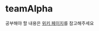 # teamAlpha

공부해야 할 내용은 [위키 페이지](https://github.com/0101son/teamAlpha/wiki/%EA%B3%B5%EB%B6%80-%EC%9A%B0%EC%84%A0%EC%88%9C%EC%9C%84)를 참고해주세요





